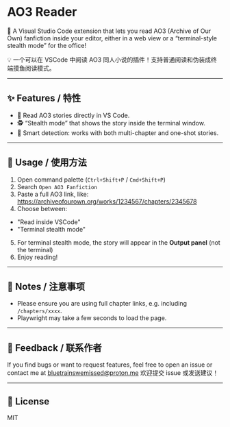 # AO3 Reader

🎉 A Visual Studio Code extension that lets you read AO3 (Archive of Our Own) fanfiction inside your editor, either in a web view or a “terminal-style stealth mode” for the office!

💡 一个可以在 VSCode 中阅读 AO3 同人小说的插件！支持普通阅读和伪装成终端摸鱼阅读模式。

---

## ✨ Features / 特性

- 📖 Read AO3 stories directly in VS Code.
- 🕵️ “Stealth mode” that shows the story inside the terminal window.
- 🧠 Smart detection: works with both multi-chapter and one-shot stories.

---

## 🚀 Usage / 使用方法

1. Open command palette (`Ctrl+Shift+P` / `Cmd+Shift+P`)
2. Search `Open AO3 Fanfiction`
3. Paste a full AO3 link, like: https://archiveofourown.org/works/1234567/chapters/2345678
4. Choose between:
- "Read inside VSCode"
- "Terminal stealth mode"
5. For terminal stealth mode, the story will appear in the **Output panel** (not the terminal)
6. Enjoy reading!

---

## 📌 Notes / 注意事项

- Please ensure you are using full chapter links, e.g. including `/chapters/xxxx`.
- Playwright may take a few seconds to load the page.

---

## 📧 Feedback / 联系作者

If you find bugs or want to request features, feel free to open an issue or contact me at bluetrainswemissed@proton.me
欢迎提交 issue 或发送建议！

---

## 📜 License

MIT